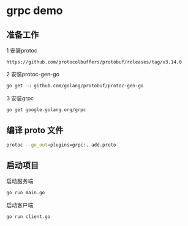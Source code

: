 # grpc demo

## 准备工作

1 安装protoc
```
https://github.com/protocolbuffers/protobuf/releases/tag/v3.14.0
```
2 安装protoc-gen-go
```bash
go get -u github.com/golang/protobuf/protoc-gen-go
```

3 安装grpc
```bash
go get google.golang.org/grpc
```

## 编译 proto 文件

```bash
protoc --go_out=plugins=grpc:. add.proto
```

## 启动项目

启动服务端
```bash
go run main.go
```

启动客户端
```bash
go run client.go
```

